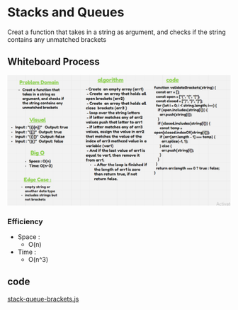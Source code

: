 # Stacks and Queues

Creat a function that takes in a string as argument, and checks if the string contains any unmatched brackets

## Whiteboard Process

![whiteboard](./cc13WB.PNG)

### Efficiency

- Space :
  - O(n)
- Time :
  - O(n^3)

## code

[stack-queue-brackets.js](./stack-queue-brackets.js)
